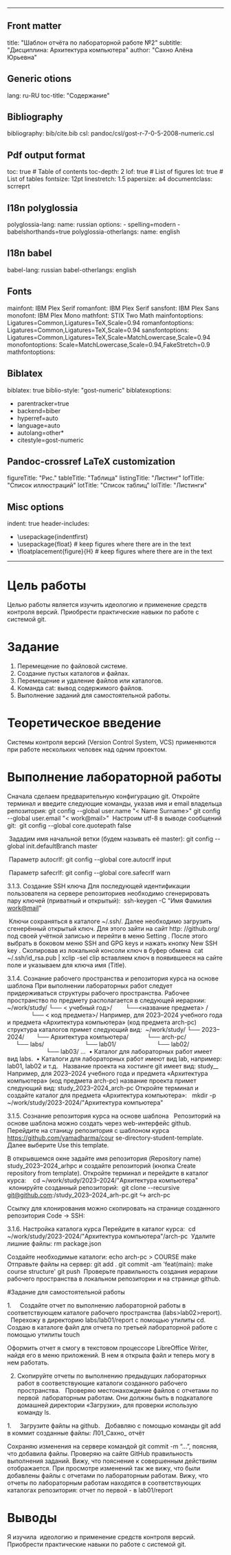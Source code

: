 
---
## Front matter
title: "Шаблон отчёта по лабораторной работе №2"
subtitle: "Дисциплина: Архитектура компьютера"
author: "Сахно Алёна Юрьевна"

## Generic otions
lang: ru-RU
toc-title: "Содержание"

## Bibliography
bibliography: bib/cite.bib
csl: pandoc/csl/gost-r-7-0-5-2008-numeric.csl

## Pdf output format
toc: true # Table of contents
toc-depth: 2
lof: true # List of figures
lot: true # List of tables
fontsize: 12pt
linestretch: 1.5
papersize: a4
documentclass: scrreprt
## I18n polyglossia
polyglossia-lang:
  name: russian
  options:
	- spelling=modern
	- babelshorthands=true
polyglossia-otherlangs:
  name: english
## I18n babel
babel-lang: russian
babel-otherlangs: english
## Fonts
mainfont: IBM Plex Serif
romanfont: IBM Plex Serif
sansfont: IBM Plex Sans
monofont: IBM Plex Mono
mathfont: STIX Two Math
mainfontoptions: Ligatures=Common,Ligatures=TeX,Scale=0.94
romanfontoptions: Ligatures=Common,Ligatures=TeX,Scale=0.94
sansfontoptions: Ligatures=Common,Ligatures=TeX,Scale=MatchLowercase,Scale=0.94
monofontoptions: Scale=MatchLowercase,Scale=0.94,FakeStretch=0.9
mathfontoptions:
## Biblatex
biblatex: true
biblio-style: "gost-numeric"
biblatexoptions:
  - parentracker=true
  - backend=biber
  - hyperref=auto
  - language=auto
  - autolang=other*
  - citestyle=gost-numeric
## Pandoc-crossref LaTeX customization
figureTitle: "Рис."
tableTitle: "Таблица"
listingTitle: "Листинг"
lofTitle: "Список иллюстраций"
lotTitle: "Список таблиц"
lolTitle: "Листинги"
## Misc options
indent: true
header-includes:
  - \usepackage{indentfirst}
  - \usepackage{float} # keep figures where there are in the text
  - \floatplacement{figure}{H} # keep figures where there are in the text
---
# Цель работы
Целью работы является изучить идеологию и применение средств контроля версий. Приобрести практические навыки по работе с системой git.
# Задание
1. Перемещение по файловой системе.
2. Создание пустых каталогов и файлах.
3. Перемещение и удаление файлов или каталогов.
4. Команда cat: вывод содержимого файлов.
5. Выполнение заданий для самостоятельной работы.

# Теоретическое введение

Системы контроля версий (Version Control System, VCS) применяются при работе нескольких человек над одним проектом. 

# Выполнение лабораторной работы

Сначала сделаем предварительную конфигурацию git. Откройте терминал и введите следующие команды, указав имя и email владельца репозитория:
 git config --global user.name "< Name Surname>"
 git config --global user.email "< work@mail>"
 Настроим utf-8 в выводе сообщений git:
 git config --global core.quotepath false



 Зададим имя начальной ветки (будем называть её master): 
git config --global init.defaultBranch master

 Параметр autocrlf: 
git config --global core.autocrlf input




 Параметр safecrlf: 
git config --global core.safecrlf warn 


3.1.3. Создание SSH ключа 
Для последующей идентификации пользователя на сервере репозиториев необходимо сгенерировать пару ключей (приватный и открытый):
 ssh-keygen -C "Имя Фамилия <work@mail>"














 Ключи сохраняться в каталоге ~/.ssh/. 
Далее необходимо загрузить сгенерённый открытый ключ. Для этого зайти на сайт http: //github.org/ под своей учётной записью и перейти в меню Setting . После этого выбрать в боковом меню SSH and GPG keys и нажать кнопку New SSH key . Скопировав из локальной консоли ключ в буфер обмена
 cat ~/.ssh/id_rsa.pub | xclip -sel clip 
вставляем ключ в появившееся на сайте поле и указываем для ключа имя (Title).


3.1.4. Сознание рабочего пространства и репозитория курса на основе шаблона 
При выполнении лабораторных работ следует придерживаться структуры рабочего пространства. Рабочее пространство по предмету располагается в следующей иерархии: 
~/work/study/
└── < учебный год>/ 
       └──<название предмета> /
              └── < код предмета>/
Например, для 2023–2024 учебного года и предмета «Архитектура компьютера» (код предмета arch-pc) структура каталогов примет следующий вид:
 ~/work/study/ 
└── 2023–2024/ 
      └── Архитектура компьютера/ 
          └── arch-pc/ 
               └── labs/ 
                       └── lab01/
                       └── lab02/
                       └── lab03/ ...
 • Каталог для лабораторных работ имеет вид labs.
 • Каталоги для лабораторных работ имеют вид lab, например: lab01, lab02 и т.д.
 
Название проекта на хостинге git имеет вид: study__ 
Например, для 2023–2024 учебного года и предмета «Архитектура компьютера» (код предмета arch-pc) название проекта примет следующий вид: study_2023–2024_arch-pc Откройте терминал и создайте каталог для предмета «Архитектура компьютера»: 
 
mkdir -p ~/work/study/2023-2024/"Архитектура компьютера" 



3.1.5. Сознание репозитория курса на основе шаблона 
 
Репозиторий на основе шаблона можно создать через web-интерфейс github. Перейдите на станицу репозитория с шаблоном курса https://github.com/yamadharma/cour se-directory-student-template. Далее выберите Use this template.




В открывшемся окне задайте имя репозитория (Repository name) study_2023–2024_arhpc и создайте репозиторий (кнопка Create repository from template). 
Откройте терминал и перейдите в каталог курса:
 
 cd ~/work/study/2023–2024/"Архитектура компьютера"
 клонируйте созданный репозиторий:
 git clone --recursive git@github.com:/study_2023–2024_arh-pc.git 
↪ arch-pc 


Ссылку для клонирования можно скопировать на странице созданного репозитория Code -> SSH: 





































3.1.6. Настройка каталога курса 
Перейдите в каталог курса:
 cd ~/work/study/2023-2024/"Архитектура компьютера"/arch-pc
 Удалите лишние файлы: 
rm package.json



Создайте необходимые каталоги: 
echo arch-pc > COURSE 
make 
Отправьте файлы на сервер: 
git add . git commit -am 'feat(main): make course structure' 
git push
 Проверьте правильность создания иерархии рабочего пространства в локальном репозитории и на странице github.

#Задание для самостоятельной работы

1.     Создайте отчет по выполнению лабораторной работы в соответствующем каталоге рабочего пространства (labs>lab02>report). 
 
Перехожу в директорию labs/lab01/report с помощью утилиты cd. Создаю
в каталоге файл для отчета по третьей лабораторной работе с помощью
утилиты touch

Оформить отчет я смогу в текстовом процессоре LibreOffice Writer, найдя его в
меню приложений. В нем я открыла файл и теперь могу в нем работать. 

2. Скопируйте отчеты по выполнению предыдущих лабораторных работ в соответствующие 
каталоги созданного рабочего пространства. 
 
Проверяю местонахождение файлов с отчетами по первой  лабораторным работам. Они должны быть в подкаталоге домашней директории «Загрузки»,
для проверки использую команду ls.




1.     Загрузите файлы на github.
 
Добавляю с помощью команды git add в коммит созданные файлы:
Л01_Сахно_ отчёт


Сохраняю изменения на сервере командой git commit -m “…”, поясняя, что добавила файлы.
Проверяю на сайте GitHub правильность выполнения заданий. Вижу, что пояснение к совершенным действиям отображается. При просмотре изменений так же вижу, что были добавлены файлы с отчетами по лабораторным работам. Вижу, что отчеты по лабораторным работам находятся в соответствующих каталогах репозитория: отчет по первой - в lab01/report


# Выводы

Я изучила  идеологию и применение средств контроля версий. Приобрести практические навыки по работе с системой git.

